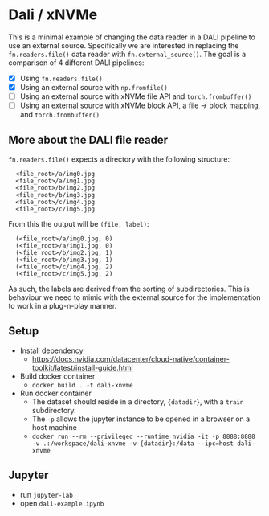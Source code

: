 # Dali / xNVMe
This is a minimal example of changing the data reader in a DALI pipeline to use an external source.
Specifically we are interested in replacing the `fn.readers.file()` data reader with `fn.external_source()`.
The goal is a comparison of 4 different DALI pipelines:

- [x] Using `fn.readers.file()`
- [x] Using an external source with `np.fromfile()`
- [ ] Using an external source with xNVMe file API and `torch.frombuffer()`
- [ ] Using an external source with xNVMe block API, a file -> block mapping, and `torch.frombuffer()`

## More about the DALI file reader
`fn.readers.file()` expects a directory with the following structure:
```
  <file_root>/a/img0.jpg
  <file_root>/a/img1.jpg
  <file_root>/b/img2.jpg
  <file_root>/b/img3.jpg
  <file_root>/c/img4.jpg
  <file_root>/c/img5.jpg
```
From this the output will be `(file, label)`:
```
  (<file_root>/a/img0.jpg, 0) 
  (<file_root>/a/img1.jpg, 0)
  (<file_root>/b/img2.jpg, 1)
  (<file_root>/b/img3.jpg, 1)
  (<file_root>/c/img4.jpg, 2)
  (<file_root>/c/img5.jpg, 2)
```
As such, the labels are derived from the sorting of subdirectories.
This is behaviour we need to mimic with the external source for the implementation to work in a plug-n-play manner.

## Setup
- Install dependency
  * https://docs.nvidia.com/datacenter/cloud-native/container-toolkit/latest/install-guide.html
- Build docker container
  * `docker build . -t dali-xnvme`
- Run docker container
  * The dataset should reside in a directory, `{datadir}`, with a `train` subdirectory.
  * The `-p` allows the jupyter instance to be opened in a browser on a host machine
  * `docker run --rm --privileged --runtime nvidia -it -p 8888:8888 -v .:/workspace/dali-xnvme -v {datadir}:/data --ipc=host dali-xnvme`
## Jupyter
- run `jupyter-lab`
- open `dali-example.ipynb`
